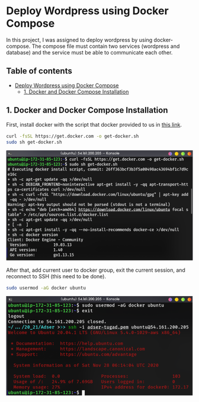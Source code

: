 # Deploy Wordpress using Docker Compose

In this project, I was assigned to deploy wordpress by using docker-compose. The compose file must contain two services (wordpress and database) and the service must be able to communicate each other.

## Table of contents <!-- omit in toc -->

- [Deploy Wordpress using Docker Compose](#deploy-wordpress-using-docker-compose)
  - [1. Docker and Docker Compose Installation](#1-docker-and-docker-compose-installation)

## 1. Docker and Docker Compose Installation

First, install docker with the script that docker provided to us in [this link](https://get.docker.com).

```bash
curl -fsSL https://get.docker.com -o get-docker.sh
sudo sh get-docker.sh
```

![get docker](img/001.png)

After that, add current user to docker group, exit the current session, and reconnect to SSH (this need to be done).

```bash
sudo usermod -aG docker ubuntu
```

![usermod docker](img/002.png)
